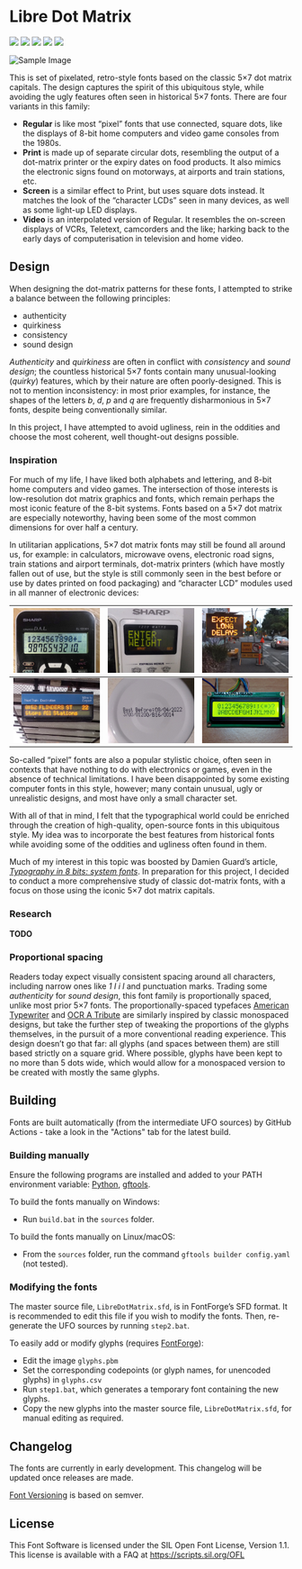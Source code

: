 # Libre Dot Matrix

[![][Fontbakery]](https://FriedOrange.github.io/LibreDotMatrix/fontbakery/fontbakery-report.html)
[![][Universal]](https://FriedOrange.github.io/LibreDotMatrix/fontbakery/fontbakery-report.html)
[![][GF Profile]](https://FriedOrange.github.io/LibreDotMatrix/fontbakery/fontbakery-report.html)
[![][Outline Correctness]](https://FriedOrange.github.io/LibreDotMatrix/fontbakery/fontbakery-report.html)
[![][Shaping]](https://FriedOrange.github.io/LibreDotMatrix/fontbakery/fontbakery-report.html)

[Fontbakery]: https://img.shields.io/endpoint?url=https%3A%2F%2Fraw.githubusercontent.com%2FFriedOrange%2FLibreDotMatrix%2Fgh-pages%2Fbadges%2Foverall.json
[GF Profile]: https://img.shields.io/endpoint?url=https%3A%2F%2Fraw.githubusercontent.com%2FFriedOrange%2FLibreDotMatrix%2Fgh-pages%2Fbadges%2FGoogleFonts.json
[Outline Correctness]: https://img.shields.io/endpoint?url=https%3A%2F%2Fraw.githubusercontent.com%2FFriedOrange%2FLibreDotMatrix%2Fgh-pages%2Fbadges%2FOutlineCorrectnessChecks.json
[Shaping]: https://img.shields.io/endpoint?url=https%3A%2F%2Fraw.githubusercontent.com%2FFriedOrange%2FLibreDotMatrix%2Fgh-pages%2Fbadges%2FShapingChecks.json
[Universal]: https://img.shields.io/endpoint?url=https%3A%2F%2Fraw.githubusercontent.com%2FFriedOrange%2FLibreDotMatrix%2Fgh-pages%2Fbadges%2FUniversal.json

![Sample Image](documentation/sample1.png)

This is set of pixelated, retro-style fonts based on the classic 5&times;7 dot matrix capitals. The design captures the spirit of this ubiquitous style, while avoiding the ugly features often seen in historical 5&times;7 fonts. There are four variants in this family:

* **Regular** is like most &ldquo;pixel&rdquo; fonts that use connected, square dots, like the displays of 8-bit home computers and video game consoles from the 1980s.
* **Print** is made up of separate circular dots, resembling the output of a dot-matrix printer or the expiry dates on food products. It also mimics the electronic signs found on motorways, at airports and train stations, etc.
* **Screen** is a similar effect to Print, but uses square dots instead. It matches the look of the &ldquo;character LCDs&rdquo; seen in many devices, as well as some light-up LED displays.
* **Video** is an interpolated version of Regular. It resembles the on-screen displays of VCRs, Teletext, camcorders and the like; harking back to the early days of computerisation in television and home video.

## Design

When designing the dot-matrix patterns for these fonts, I attempted to strike a balance between the following principles:

* authenticity
* quirkiness
* consistency
* sound design

*Authenticity* and *quirkiness* are often in conflict with *consistency* and *sound design*; the countless historical 5&times;7 fonts contain many unusual-looking (*quirky*) features, which by their nature are often poorly-designed. This is not to mention inconsistency: in most prior examples, for instance, the shapes of the letters *b*, *d*, *p* and *q* are frequently disharmonious in 5&times;7 fonts, despite being conventionally similar.

In this project, I have attempted to avoid ugliness, rein in the oddities and choose the most coherent, well thought-out designs possible.

### Inspiration

For much of my life, I have liked both alphabets and lettering, and 8-bit home computers and video games. The intersection of those interests is low-resolution dot matrix graphics and fonts, which remain perhaps the most iconic feature of the 8-bit systems. Fonts based on a 5&times;7 dot matrix are especially noteworthy, having been some of the most common dimensions for over half a century.

In utilitarian applications, 5&times;7 dot matrix fonts may still be found all around us, for example: in calculators, microwave ovens, electronic road signs, train stations and airport terminals, dot-matrix printers (which have mostly fallen out of use, but the style is still commonly seen in the best before or use by dates printed on food packaging) and &ldquo;character LCD&rdquo; modules used in all manner of electronic devices:

| ![Scientific calculator](documentation/inspiration/ScientificCalculator.jpg) | ![Microwave oven display](documentation/inspiration/MicrowaveOven.jpg) | ![Electronic roadwork sign](documentation/inspiration/RoadworkSign.jpg) |
| --- | --- | --- |
| ![Train station display](documentation/inspiration/TrainStation.jpg) | ![Best before date](documentation/inspiration/BestBefore.jpg) | ![Character LCD](documentation/inspiration/CharacterLCD.jpg) |

So-called &ldquo;pixel&rdquo; fonts are also a popular stylistic choice, often seen in contexts that have nothing to do with electronics or games, even in the absence of technical limitations. I have been disappointed by some existing computer fonts in this style, however; many contain unusual, ugly or unrealistic designs, and most have only a small character set.

With all of that in mind, I felt that the typographical world could be enriched through the creation of high-quality, open-source fonts in this ubiquitous style. My idea was to incorporate the best features from historical fonts while avoiding some of the oddities and ugliness often found in them.

Much of my interest in this topic was boosted by Damien Guard’s article, [*Typography in 8 bits: system fonts*](https://damieng.com/blog/2011/02/20/typography-in-8-bits-system-fonts). In preparation for this project, I decided to conduct a more comprehensive study of classic dot-matrix fonts, with a focus on those using the iconic 5&times;7 dot matrix capitals.

### Research

**TODO**

### Proportional spacing

Readers today expect visually consistent spacing around all characters, including narrow ones like *1 I i l* and punctuation marks. Trading some *authenticity* for *sound design*, this font family is proportionally spaced, unlike most prior 5&times;7 fonts. The proportionally-spaced typefaces [American Typewriter](https://www.fonts.com/font/itc/itc-american-typewriter) and [OCR A Tribute](https://www.fonts.com/font/linotype/ocr-a-tribute) are similarly inspired by classic monospaced designs, but take the further step of tweaking the proportions of the glyphs themselves, in the pursuit of a more conventional reading experience. This design doesn&rsquo;t go that far: all glyphs (and spaces between them) are still based strictly on a square grid. Where possible, glyphs have been kept to no more than 5 dots wide, which would allow for a monospaced version to be created with mostly the same glyphs.

## Building

Fonts are built automatically (from the intermediate UFO sources) by GitHub Actions - take a look in the "Actions" tab for the latest build.

### Building manually

Ensure the following programs are installed and added to your PATH environment variable: [Python](https://www.python.org/downloads/), [gftools](https://github.com/googlefonts/gftools).

To build the fonts manually on Windows:

* Run `build.bat` in the `sources` folder. 

To build the fonts manually on Linux/macOS:

* From the `sources` folder, run the command `gftools builder config.yaml` (not tested).

### Modifying the fonts

The master source file, `LibreDotMatrix.sfd`, is in FontForge&rsquo;s SFD format. It is recommended to edit this file if you wish to modify the fonts. Then, re-generate the UFO sources by running `step2.bat`.

To easily add or modify glyphs (requires [FontForge](https://fontforge.org/)):

* Edit the image `glyphs.pbm`
* Set the corresponding codepoints (or glyph names, for unencoded glyphs) in `glyphs.csv`
* Run `step1.bat`, which generates a temporary font containing the new glyphs. 
* Copy the new glyphs into the master source file, `LibreDotMatrix.sfd`, for manual editing as required.

## Changelog

The fonts are currently in early development. This changelog will be updated once releases are made.

[Font Versioning](https://github.com/googlefonts/gf-docs/tree/main/Spec#font-versioning) is based on semver.

## License

This Font Software is licensed under the SIL Open Font License, Version 1.1.
This license is available with a FAQ at
https://scripts.sil.org/OFL
